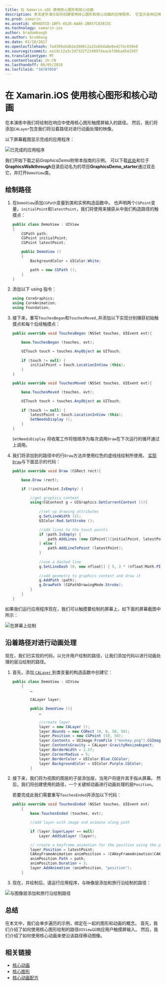 ```yaml
---
title: 在 Xamarin.iOS 使用核心图形和核心动画
description: 本文逐步演示如何创建使用核心图形和核心动画的应用程序。 它显示在响应用户触摸屏幕上绘制的方式，以及如何进行动画处理要沿路径移动的图像。
ms.prod: xamarin
ms.assetid: 4B96D5CD-1BF5-4520-AAA6-2B857C83815C
ms.technology: xamarin-ios
author: bradumbaugh
ms.author: brumbaug
ms.date: 03/18/2017
ms.openlocfilehash: 7a4399a5d62e2000c2a15a65da8e0e427dc039e0
ms.sourcegitcommit: ea1dc12a3c2d7322f234997daacbfdb6ad542507
ms.translationtype: MT
ms.contentlocale: zh-CN
ms.lasthandoff: 06/05/2018
ms.locfileid: "34787050"
---
```

# <a name="using-core-graphics-and-core-animation-in-xamarinios"></a>在 Xamarin.iOS 使用核心图形和核心动画

在本演练中我们将绘制在响应中使用核心图形触摸屏输入的路径。 然后，我们将添加`CALayer`包含我们将沿着路径对进行动画处理的映像。

以下屏幕截图显示完成的应用程序：

![](graphics-animation-walkthrough-images/00-final-app.png "已完成的应用程序")

我们开始下载之前*GraphicsDemo*附带本指南的示例。 可以下载[此处](https://developer.xamarin.com/samples/monotouch/GraphicsAndAnimation/)和位于**GraphicsWalkthrough**目录启动名为的项目**GraphicsDemo_starter**通过双击它，并打开`DemoView`类。

## <a name="drawing-a-path"></a>绘制路径


1. 在`DemoView`添加`CGPath`变量到类和实例构造函数中。 也声明两个`CGPoint`变量，`initialPoint`和`latestPoint`，我们将使用来捕获从中我们构造路径的触摸点：
    
    ```csharp
    public class DemoView : UIView
    {
        CGPath path;
        CGPoint initialPoint;
        CGPoint latestPoint;
    
        public DemoView ()
        {
            BackgroundColor = UIColor.White;
    
            path = new CGPath ();
        }
    }
    ```

2. 添加以下 using 指令：

    ```csharp
    using CoreGraphics;
    using CoreAnimation;
    using Foundation;
    ```

3. 接下来，重写`TouchesBegan`和`TouchesMoved,`并添加以下实现分别捕获初始触摸点和每个后续触摸点：

    ```csharp
    public override void TouchesBegan (NSSet touches, UIEvent evt){
    
        base.TouchesBegan (touches, evt);
    
        UITouch touch = touches.AnyObject as UITouch;
        
        if (touch != null) {
            initialPoint = touch.LocationInView (this);
        }
    }
    
    public override void TouchesMoved (NSSet touches, UIEvent evt){
    
        base.TouchesMoved (touches, evt);
    
        UITouch touch = touches.AnyObject as UITouch;
        
        if (touch != null) {
            latestPoint = touch.LocationInView (this);
            SetNeedsDisplay ();
        }
    }
    ```

    `SetNeedsDisplay` 将收尾工作将按顺序为每次调用`Draw`在下次运行的循环通过上调用。

4. 我们将添加到的路径中的行`Draw`方法并使用红色的虚线线绘制所使用。 [实现`Draw`](~/ios/platform/graphics-animation-ios/core-graphics.md)与下面显示的代码：

    ```csharp
    public override void Draw (CGRect rect){
    
        base.Draw (rect);
    
        if (!initialPoint.IsEmpty) {
    
            //get graphics context
            using(CGContext g = UIGraphics.GetCurrentContext ()){
                    
                //set up drawing attributes
                g.SetLineWidth (2);
                UIColor.Red.SetStroke ();
    
                //add lines to the touch points
                if (path.IsEmpty) {
                    path.AddLines (new CGPoint[]{initialPoint, latestPoint});
                } else {
                    path.AddLineToPoint (latestPoint);
                }
            
                //use a dashed line
                g.SetLineDash (0, new nfloat[] { 5, 2 * (nfloat)Math.PI });
                                
                //add geometry to graphics context and draw it
                g.AddPath (path);       
                g.DrawPath (CGPathDrawingMode.Stroke);
            }
        }
    }
    ```

如果我们运行应用程序现在，我们可以触摸要绘制的屏幕上，如下面的屏幕截图中所示：

![](graphics-animation-walkthrough-images/01-path.png "在屏幕上绘制")

## <a name="animating-along-a-path"></a>沿着路径对进行动画处理

现在，我们已实现的代码，以允许用户绘制的路径，让我们添加代码以进行动画处理的层沿绘制的路径。

1. 首先，添加[ `CALayer` ](~/ios/platform/graphics-animation-ios/core-animation.md)到类变量的构造函数中创建它：

    ```csharp
    public class DemoView : UIView
        {
            …
    
            CALayer layer;
    
            public DemoView (){
                …
    
                //create layer
                layer = new CALayer ();
                layer.Bounds = new CGRect (0, 0, 50, 50);
                layer.Position = new CGPoint (50, 50);
                layer.Contents = UIImage.FromFile ("monkey.png").CGImage;
                layer.ContentsGravity = CALayer.GravityResizeAspect;
                layer.BorderWidth = 1.5f;
                layer.CornerRadius = 5;
                layer.BorderColor = UIColor.Blue.CGColor;
                layer.BackgroundColor = UIColor.Purple.CGColor;
            }
    ```

2. 接下来，我们将为视图的图层的子层添加层，当用户将提升其手指从屏幕。 然后，我们将创建使用的路径，一个关键帧动画进行动画处理的层`Position`。

    若要完成此我们需要重写`TouchesEnded`并添加以下代码：

    ```csharp
    public override void TouchesEnded (NSSet touches, UIEvent evt)
        {
            base.TouchesEnded (touches, evt);

            //add layer with image and animate along path

            if (layer.SuperLayer == null)
                Layer.AddSublayer (layer);

            // create a keyframe animation for the position using the path
            layer.Position = latestPoint;
            CAKeyFrameAnimation animPosition = (CAKeyFrameAnimation)CAKeyFrameAnimation.FromKeyPath ("position");
            animPosition.Path = path;
            animPosition.Duration = 3;
            layer.AddAnimation (animPosition, "position");
        }
    ```

3. 现在，并绘制后，请运行应用程序，与映像层添加和旅行沿绘制的路径：

![](graphics-animation-walkthrough-images/00-final-app.png "与图像层添加和旅行沿绘制路径")

## <a name="summary"></a>总结

在本文中，我们会单步遍历的示例，绑定在一起的图形和动画的概念。 首先，我们介绍了如何使用核心图形绘制的路径`UIView`以响应用户触摸屏输入。 然后，我们介绍了如何使用核心动画来使沿该路径移动图像。


## <a name="related-links"></a>相关链接

- [核心动画](~/ios/platform/graphics-animation-ios/core-animation.md)
- [核心图形](~/ios/platform/graphics-animation-ios/core-graphics.md)
- [核心动画配方](https://developer.xamarin.com/recipes/ios/animation/coreanimation)
